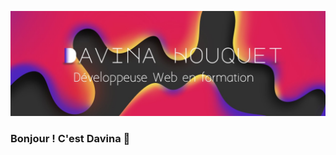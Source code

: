 ![](https://github.com/davinahouquet/davinahouquet/blob/main/davinahouquetcover1.jpg)

### Bonjour ! C'est Davina 👋

